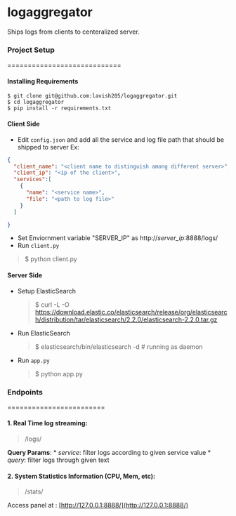 # logaggregator
Ships logs from clients to centeralized server.

### Project Setup
============================
#### Installing Requirements
```shell
$ git clone git@github.com:lavish205/logaggregator.git
$ cd logaggregator
$ pip install -r requirements.txt
```
#### Client Side
* Edit `config.json` and add all the service and log file path that should be shipped to server
Ex:
```json
{
  "client_name": "<client name to distinguish among different server>",
  "client_ip": "<ip of the client>",
  "services":[
    {
      "name": "<service name>",
      "file": "<path to log file>"
    }
  ]

}
```
* Set Enviornment variable "SERVER_IP" as http://_server_ip_:8888/logs/
* Run `client.py`
> $ python client.py

#### Server Side
* Setup ElasticSearch

  > $ curl -L -O https://download.elastic.co/elasticsearch/release/org/elasticsearch/distribution/tar/elasticsearch/2.2.0/elasticsearch-2.2.0.tar.gz

* Run ElasticSearch

  > $ elasticsearch/bin/elasticsearch -d # running as daemon

* Run `app.py`

  > $ python app.py

### Endpoints
========================
#### 1. Real Time log streaming:
  > /logs/

  **Query Params**:
    * _service_: filter logs according to given service value
    * _query_: filter logs through given text

#### 2. System Statistics Information (CPU, Mem, etc):
  > /stats/


Access panel at : [http://127.0.0.1:8888/](http://127.0.0.1:8888/)
